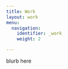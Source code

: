 ```yaml
---
title: Work
layout: work
menu:
  navigation:
    identifier: _work
    weight: 2

---
```

blurb here